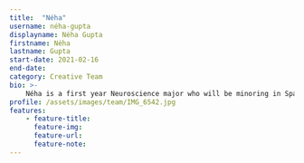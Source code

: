 ```yaml
---
title:  "Néha"
username: néha-gupta
displayname: Néha Gupta
firstname: Néha
lastname: Gupta
start-date: 2021-02-16 
end-date:
category: Creative Team
bio: >- 
    Néha is a first year Neuroscience major who will be minoring in Spanish. She is passionate about making learning accessible and enjoyable for her fellow students.
profile: /assets/images/team/IMG_6542.jpg
features:
    - feature-title: 
      feature-img: 
      feature-url: 
      feature-note: 
---
```

